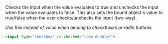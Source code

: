 Checks the input when the value evaluates to true and unchecks the input when the value evaluates to false. This also sets the bound object's value to true/false when the user checks/unchecks the input (two-way).

*Use this instead of value when binding to checkboxes or radio buttons.*

```html
<input type="checkbox" rv-checked="item.enabled">
```
